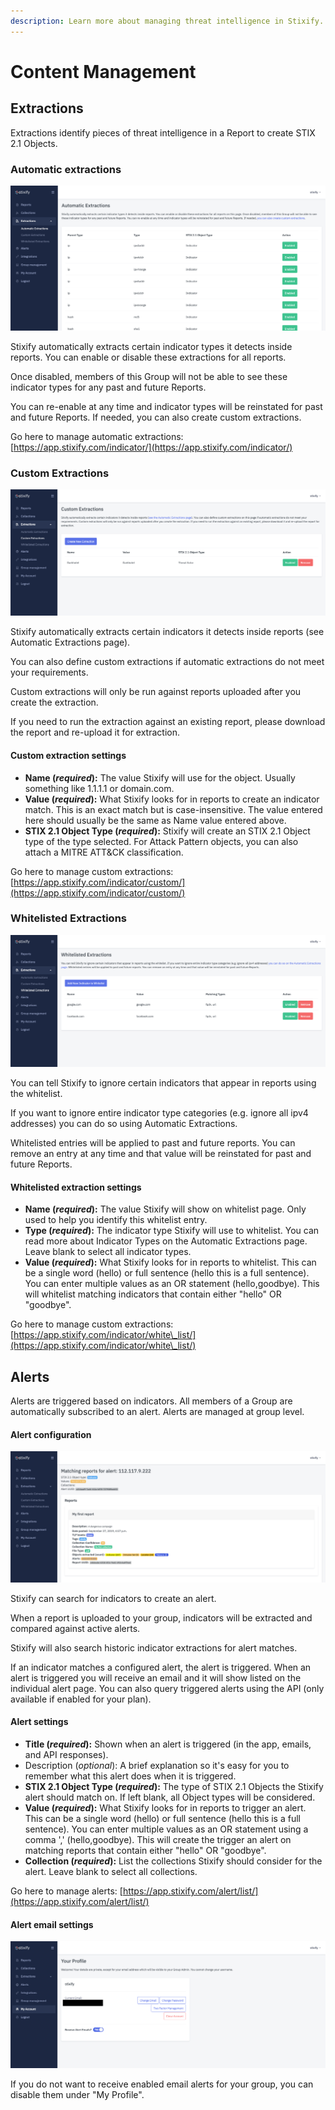```yaml
---
description: Learn more about managing threat intelligence in Stixify.
---
```


# Content Management

## Extractions

Extractions identify pieces of threat intelligence in a Report to create STIX 2.1 Objects.

### Automatic extractions

![Stixify automatic extractions](<../.gitbook/assets/stixify-auto-extractions (1).png>)

Stixify automatically extracts certain indicator types it detects inside reports. You can enable or disable these extractions for all reports.

Once disabled, members of this Group will not be able to see these indicator types for any past and future Reports.

You can re-enable at any time and indicator types will be reinstated for past and future Reports. If needed, you can also create custom extractions.

Go here to manage automatic extractions: [https://app.stixify.com/indicator/](https://app.stixify.com/indicator/)

### Custom Extractions

![Stixify custom extractions](<../.gitbook/assets/stixify-custom-extractions (1).png>)

Stixify automatically extracts certain indicators it detects inside reports (see Automatic Extractions page).

You can also define custom extractions if automatic extractions do not meet your requirements.

Custom extractions will only be run against reports uploaded after you create the extraction.

If you need to run the extraction against an existing report, please download the report and re-upload it for extraction.

#### **Custom extraction settings**

* **Name (**_**required**_**):** The value Stixify will use for the object. Usually something like 1.1.1.1 or domain.com.
* **Value (**_**required**_**):** What Stixify looks for in reports to create an indicator match. This is an exact match but is case-insensitive. The value entered here should usually be the same as Name value entered above.
* **STIX 2.1 Object Type (**_**required**_**):** Stixify will create an STIX 2.1 Object type of the type selected. For Attack Pattern objects, you can also attach a MITRE ATT\&CK classification.

Go here to manage custom extractions: [https://app.stixify.com/indicator/custom/](https://app.stixify.com/indicator/custom/)

### Whitelisted Extractions

![Stixify whitelisted extractions](<../.gitbook/assets/stixify-whitelisted-extractions (1).png>)

You can tell Stixify to ignore certain indicators that appear in reports using the whitelist.

If you want to ignore entire indicator type categories (e.g. ignore all ipv4 addresses) you can do so using Automatic Extractions.

Whitelisted entries will be applied to past and future reports. You can remove an entry at any time and that value will be reinstated for past and future Reports.

#### **Whitelisted extraction settings**

* **Name (**_**required**_**):** The value Stixify will show on whitelist page. Only used to help you identify this whitelist entry.
* **Type (**_**required**_**):** The indicator type Stixify will use to whitelist. You can read more about Indicator Types on the Automatic Extractions page. Leave blank to select all indicator types.
* **Value (**_**required**_**):** What Stixify looks for in reports to whitelist. This can be a single word (hello) or full sentence (hello this is a full sentence). You can enter multiple values as an OR statement (hello,goodbye). This will whitelist matching indicators that contain either "hello" OR "goodbye".

Go here to manage custom extractions: [https://app.stixify.com/indicator/white\_list/](https://app.stixify.com/indicator/white\_list/)

## Alerts

Alerts are triggered based on indicators. All members of a Group are automatically subscribed to an alert. Alerts are managed at group level.

#### Alert configuration

![Stixify alert list](<../.gitbook/assets/stixify-alerts (1).png>)

Stixify can search for indicators to create an alert.

When a report is uploaded to your group, indicators will be extracted and compared against active alerts.

Stixify will also search historic indicator extractions for alert matches.

If an indicator matches a configured alert, the alert is triggered. When an alert is triggered you will receive an email and it will show listed on the individual alert page. You can also query triggered alerts using the API (only available if enabled for your plan).

#### **Alert settings**

* **Title (**_**required**_**):** Shown when an alert is triggered (in the app, emails, and API responses).
* Description (_optional_): A brief explanation so it's easy for you to remember what this alert does when it is triggered.
* **STIX 2.1 Object Type (**_**required**_**):** The type of STIX 2.1 Objects the Stixify alert should match on. If left blank, all Object types will be considered.
* **Value (**_**required**_**):** What Stixify looks for in reports to trigger an alert. This can be a single word (hello) or full sentence (hello this is a full sentence). You can enter multiple values as an OR statement using a comma ',' (hello,goodbye). This will create the trigger an alert on matching reports that contain either "hello" OR "goodbye".
* **Collection (**_**required**_**):** List the collections Stixify should consider for the alert. Leave blank to select all collections.

Go here to manage alerts: [https://app.stixify.com/alert/list/](https://app.stixify.com/alert/list/)

#### Alert email settings

![Stixify profile](<../.gitbook/assets/stixify-profile (1).png>)

If you do not want to receive enabled email alerts for your group, you can disable them under "My Profile".
